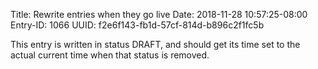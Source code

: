 Title: Rewrite entries when they go live
Date: 2018-11-28 10:57:25-08:00
Entry-ID: 1066
UUID: f2e6f143-fb1d-57cf-814d-b896c2f1fc5b

This entry is written in status DRAFT, and should get its time set to the actual current time when that status is removed.


